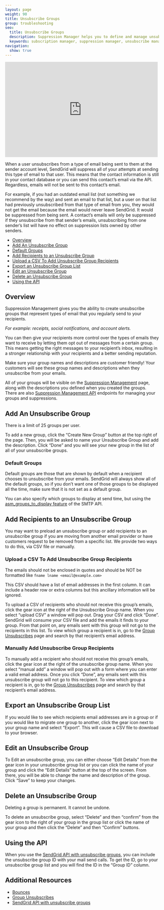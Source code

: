 ```yaml
---
layout: page
weight: 90
title: Unsubscribe Groups
group: troubleshooting
seo:
  title: Unsubscribe Groups
  description: Suppression Manager helps you to define and manage unsubscribe groups to keep you out of the spam folder.
  keywords: subscription manager, suppression manager, unsubscribe manager, unsubscribe manager
navigation:
  show: true
---
```


<iframe src="https://player.vimeo.com/video/221494705" width="500" height="312" frameborder="0" webkitallowfullscreen mozallowfullscreen allowfullscreen></iframe>

When a user unsubscribes from a type of email being sent to them at the sender account level, SendGrid will suppress all of your attempts at sending this type of email to that user. This means that the contact information is still in your contact database or you can send this contact’s email via the API. Regardless, emails will not be sent to this contact’s email.

For example, if you had an outdated email list (not something we recommend by the way) and sent an email to that list, but a user on that list had previously unsubscribed from that type of email from you, they would not get the email because the email would never leave SendGrid. It would be suppressed from being sent. A contact’s emails will only be suppressed if they unsubscribe from that sender’s emails, unsubscribing from one sender’s list will have no effect on suppression lists owned by other senders.

* [Overview](#Overview)
* [Add An Unsubscribe Group](#-Add-An-Unsubscribe-Group)
* [Default Groups](#-Default-Groups)
* [Add Recipients to an Unsubscribe Group](#-Add-Recipients-to-an-Unsubscribe-Group)
* [Upload a CSV To Add Unsubscribe Group Recipients](#-Upload-a-CSV-To-Add-Unsubscribe-Group-Recipients)
* [Export an Unsubscribe Group List](#-Export-an-Unsubscribe-Group-List)
* [Edit an Unsubscribe Group](#-Edit-an-Unsubscribe-Group)
* [Delete an Unsubscribe Group](#-Delete-an-Unsubscribe-Group)
* [Using the API](#-Using-the-API)

## 	Overview
 	
Suppression Management gives you the ability to create unsubscribe groups that represent types of email that you regularly send to your recipients.

*For example: receipts, social notifications, and account alerts.*

You can then give your recipients more control over the types of emails they want to receive by letting them opt out of messages from a certain group. This means getting the right messages to your recipient’s inbox, resulting in a stronger relationship with your recipients and a better sending reputation.

<call-out>

Make sure your group names and descriptions are customer friendly! Your customers will see these group names and descriptions when they unsubscribe from your emails.

</call-out>

All of your groups will be visible on the [Suppression Management]({{site.app_url}}/suppressions/advanced_suppression_manager) page, along with the descriptions you defined when you created the groups. There are also [Suppression Management API]({{root_url}}/API_Reference/Web_API_v3/Suppression_Management/index.html) endpoints for managing your groups and suppressions.

## 	Add An Unsubscribe Group
 	
<call-out>
 There is a limit of 25 groups per user.
</call-out>

To add a new group, click the “Create New Group” button at the top right of the page. Then, you will be asked to name your Unsubscribe Group and add the description. Click “Done” and you will see your new group in the list of all of your unsubscribe groups.

 ### 	Default Groups
 	
Default groups are those that are shown by default when a recipient chooses to unsubscribe from your emails. SendGrid will always show all of the default groups, so if you don’t want one of those groups to be displayed all the time, make sure that it is not set as a default group.

You can also specify which groups to display at send time, but using the [asm_groups_to_display feature]({{root_url}}/for-developers/sending-email/suppressions.html#-Defining-ASM-Groups-to-display-on-the-Manage-Preferences-page) of the SMTP API.

## 	Add Recipients to an Unsubscribe Group
 	
You may want to preload an unsubscribe group or add recipients to an unsubscribe group if you are moving from another email provider or have customers request to be removed from a specific list. We provide two ways to do this, via CSV file or manually.

 ### 	Upload a CSV To Add Unsubscribe Group Recipients
 	
<call-out type="warning">

The emails should not be enclosed in quotes and should be NOT be formatted like `fname lname <email@example.com>`

</call-out>

<call-out>

This CSV should have a list of email addresses in the first column. It can include a header row or extra columns but this ancillary information will be ignored.

</call-out>

To upload a CSV of recipients who should not receive this group’s emails, click the gear icon at the right of the Unsubscribe Group name. When you select “upload CSV” a window will pop out. Drag your CSV and click “Done”. SendGrid will consume your CSV file and add the emails it finds to your group. From that point on, any emails sent with this group will not go to the recipients in this list. To view which group a recipient is in, go to the [Group Unsubscribes]({{site.app_url}}/suppressions/group_unsubscribes) page and search by that recipient’s email address.

 ### 	Manually Add Unsubscribe Group Recipients
 	
To manually add a recipient who should not receive this group’s emails, click the gear icon at the right of the unsubscribe group name. When you select “manual add” a window will pop out with a form where you can enter a valid email address. Once you click “Done”, any emails sent with this unsubscribe group will not go to this recipient. To view which group a recipient is in, go to the [Group Unsubscribes]({{site.app_url}}/suppressions/group_unsubscribes) page and search by that recipient’s email address.

## 	Export an Unsubscribe Group List
 	
If you would like to see which recipients email addresses are in a group or if you would like to migrate one group to another, click the gear icon next to your group name and select “Export”. This will cause a CSV file to download to your browser.

## 	Edit an Unsubscribe Group
 	
To Edit an unsubscribe group, you can either choose “Edit Details” from the gear icon in your unsubscribe group list or you can click the name of your group and click the “Edit Details” button at the top of the screen. From there, you will be able to change the name and description of the group. Click “Save” to keep your changes.

## 	Delete an Unsubscribe Group
 	
<call-out type="warning">

Deleting a group is permanent. It cannot be undone.

</call-out>

To delete an unsubscribe group, select “Delete” and then “confirm” from the gear icon to the right of your group in the group list or click the name of your group and then click the “Delete” and then “Confirm” buttons.

## 	Using the API
 	
When you use the [SendGrid API with unsubscribe groups]({{root_url}}/API_Reference/Web_API_v3/Suppression_Management/index.html), you can include the unsubscribe group ID with your mail send calls. To get the ID, go to your unsubscribe group list and you will find the ID in the “Group ID” column.

## 	Additional Resources
 	
- [Bounces]({{root_url}}/help-support/sending-email/bounces.html)
- [Group Unsubscribes]({{site.app_url}}/suppressions/group_unsubscribes)
- [SendGrid API with unsubscribe groups]({{root_url}}/API_Reference/Web_API_v3/Suppression_Management/index.html)
